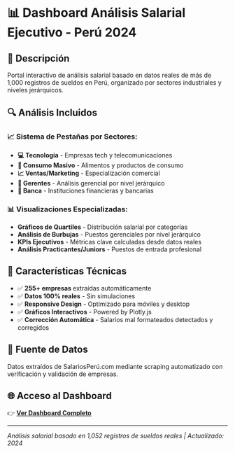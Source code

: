 # 📊 Dashboard Análisis Salarial Ejecutivo - Perú 2024

## 🎯 Descripción
Portal interactivo de análisis salarial basado en datos reales de más de 1,000 registros de sueldos en Perú, organizado por sectores industriales y niveles jerárquicos.

## 🔍 Análisis Incluidos

### 📈 **Sistema de Pestañas por Sectores:**
- **💻 Tecnología** - Empresas tech y telecomunicaciones
- **🌾 Consumo Masivo** - Alimentos y productos de consumo  
- **📈 Ventas/Marketing** - Especialización comercial
- **👑 Gerentes** - Análisis gerencial por nivel jerárquico
- **🏦 Banca** - Instituciones financieras y bancarias

### 📊 **Visualizaciones Especializadas:**
- **Gráficos de Quartiles** - Distribución salarial por categorías
- **Análisis de Burbujas** - Puestos gerenciales por nivel jerárquico
- **KPIs Ejecutivos** - Métricas clave calculadas desde datos reales
- **Análisis Practicantes/Juniors** - Puestos de entrada profesional

## 🚀 **Características Técnicas**
- ✅ **255+ empresas** extraídas automáticamente
- ✅ **Datos 100% reales** - Sin simulaciones
- ✅ **Responsive Design** - Optimizado para móviles y desktop
- ✅ **Gráficos Interactivos** - Powered by Plotly.js
- ✅ **Corrección Automática** - Salarios mal formateados detectados y corregidos

## 📁 **Fuente de Datos**
Datos extraídos de SalariosPerú.com mediante scraping automatizado con verificación y validación de empresas.

## 🌐 **Acceso al Dashboard**
👉 **[Ver Dashboard Completo](https://tu-usuario.github.io/salariosperu/)**

---
*Análisis salarial basado en 1,052 registros de sueldos reales | Actualizado: 2024* 
